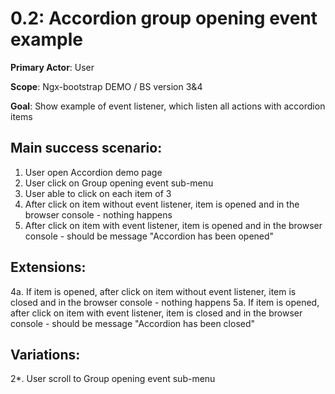 0.2: Accordion group opening event example
==========================================
**Primary Actor**: User

**Scope**: Ngx-bootstrap DEMO / BS version 3&4

**Goal**: Show example of event listener, which listen all actions with accordion items

Main success scenario:
----------------------
1. User open Accordion demo page
2. User click on Group opening event sub-menu
3. User able to click on each item of 3
4. After click on item without event listener, item is opened and in the browser console - nothing happens
5. After click on item with event listener, item is opened and in the browser console - should be message "Accordion has been opened"

Extensions:
-----------
4a. If item is opened, after click on item without event listener, item is closed and in the browser console - nothing happens
5a. If item is opened, after click on item with event listener, item is closed and in the browser console - should be message "Accordion has been closed"

Variations:
-----------
2*. User scroll to Group opening event sub-menu
